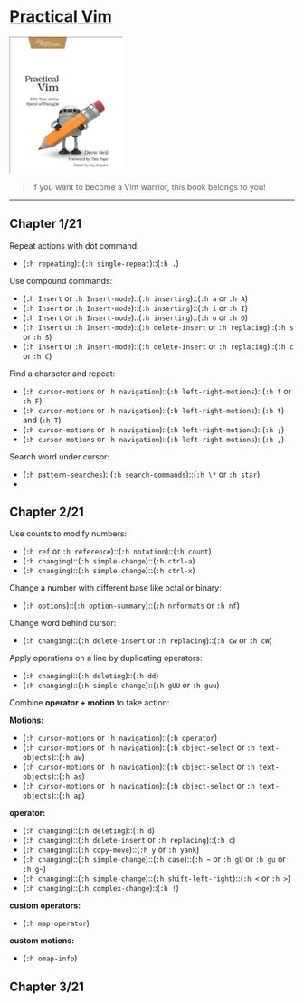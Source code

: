 # [Practical Vim](https://www.amazon.com/Practical-Vim-Thought-Pragmatic-Programmers/dp/1934356980/ref=sr_1_3?crid=3U5TSBECCZ34&keywords=practical+vim&qid=1659248704&sprefix=practical+%2Caps%2C654&sr=8-3)
<img alt="9781934356982" src="../covers/9781934356982.jpg" width="200"/>

> If you want to become a Vim warrior, this book belongs to you!

- - -

## Chapter 1/21

Repeat actions with dot command:

* (`:h repeating`)::(`:h single-repeat`)::(`:h .`)

Use compound commands:

* (`:h Insert` or `:h Insert-mode`)::(`:h inserting`)::(`:h a` or `:h A`)
* (`:h Insert` or `:h Insert-mode`)::(`:h inserting`)::(`:h i` or `:h I`)
* (`:h Insert` or `:h Insert-mode`)::(`:h inserting`)::(`:h o` or `:h O`)
* (`:h Insert` or `:h Insert-mode`)::(`:h delete-insert` or `:h replacing`)::(`:h s` or `:h S`)
* (`:h Insert` or `:h Insert-mode`)::(`:h delete-insert` or `:h replacing`)::(`:h c` or `:h C`)

Find a character and repeat:

* (`:h cursor-motions` or `:h navigation`)::(`:h left-right-motions`)::(`:h f` or `:h F`)
* (`:h cursor-motions` or `:h navigation`)::(`:h left-right-motions`)::(`:h t`) and (`:h T`)
* (`:h cursor-motions` or `:h navigation`)::(`:h left-right-motions`)::(`:h ;`)
* (`:h cursor-motions` or `:h navigation`)::(`:h left-right-motions`)::(`:h ,`)

Search word under cursor:

* (`:h pattern-searches`)::(`:h search-commands`)::(`:h \*` or `:h star`)
* 

## Chapter 2/21

Use counts to modify numbers:

* (`:h ref` or `:h reference`)::(`:h notation`)::(`:h count`)
* (`:h changing`)::(`:h simple-change`)::(`:h ctrl-a`)
* (`:h changing`)::(`:h simple-change`)::(`:h ctrl-x`)

Change a number with different base like octal or binary:

* (`:h options`)::(`:h option-summary`)::(`:h nrformats` or `:h nf`)

Change word behind cursor:

* (`:h changing`)::(`:h delete-insert` or `:h replacing`)::(`:h cw` or `:h cW`)

Apply operations on a line by duplicating operators:

* (`:h changing`)::(`:h deleting`)::(`:h dd`)
* (`:h changing`)::(`:h simple-change`)::(`:h gUU` or `:h guu`)

Combine **operator + motion** to take action:

**Motions:**

* (`:h cursor-motions` or `:h navigation`)::(`:h operator`)
* (`:h cursor-motions` or `:h navigation`)::(`:h object-select` or `:h text-objects`)::(`:h aw`)
* (`:h cursor-motions` or `:h navigation`)::(`:h object-select` or `:h text-objects`)::(`:h as`)
* (`:h cursor-motions` or `:h navigation`)::(`:h object-select` or `:h text-objects`)::(`:h ap`)

**operator:**

* (`:h changing`)::(`:h deleting`)::(`:h d`)
* (`:h changing`)::(`:h delete-insert` or `:h replacing`)::(`:h c`)
* (`:h changing`)::(`:h copy-move`)::(`:h y` or `:h yank`)
* (`:h changing`)::(`:h simple-change`)::(`:h case`)::(`:h ~` or `:h gU` or `:h gu` or `:h g~`)
* (`:h changing`)::(`:h simple-change`)::(`:h shift-left-right`)::(`:h <` or `:h >`)
* (`:h changing`)::(`:h complex-change`)::(`:h !`)

**custom operators:**

* (`:h map-operator`)

**custom motions:**

* (`:h omap-info`)

## Chapter 3/21
